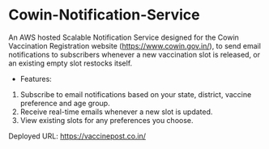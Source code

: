 # Cowin-Notification-Service

An AWS hosted Scalable Notification Service designed for the Cowin Vaccination Registration website (https://www.cowin.gov.in/), to send email notifications to subscribers whenever a new vaccination slot is released, or an existing empty slot restocks itself.
* Features:
 1. Subscribe to email notifications based on your state, district, vaccine preference and age group.
 2. Receive real-time emails whenever a new slot is updated.
 3. View existing slots for any preferences you choose.

Deployed URL: https://vaccinepost.co.in/
